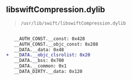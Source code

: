 ## libswiftCompression.dylib

> `/usr/lib/swift/libswiftCompression.dylib`

```diff

   __AUTH_CONST.__const: 0x428
   __AUTH_CONST.__objc_const: 0x288
   __DATA.__data: 0x48
+  __DATA.__objc_clsrolist: 0x20
   __DATA.__bss: 0x700
   __DATA.__common: 0x1
   __DATA_DIRTY.__data: 0x120

```
